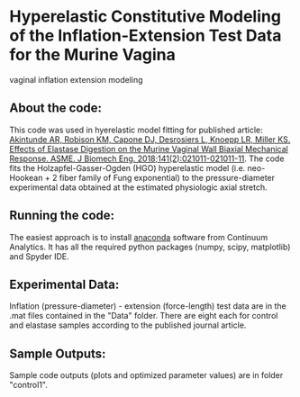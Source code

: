 # Hyperelastic Constitutive Modeling of the Inflation-Extension Test Data for the Murine Vagina
vaginal inflation extension modeling
## **About the code**:
This code was used in hyerelastic model fitting for published article: [Akintunde AR, Robison KM, Capone DJ, Desrosiers L, Knoepp LR, Miller KS. Effects of Elastase Digestion on the Murine Vaginal Wall Biaxial Mechanical Response. ASME. J Biomech Eng. 2018;141(2):021011-021011-11](http://biomechanical.asmedigitalcollection.asme.org/article.aspx?articleid=2716276).
The code fits the Holzapfel-Gasser-Ogden (HGO) hyperelastic model (i.e. neo-Hookean + 2 fiber family of Fung exponential) to the pressure-diameter experimental data obtained at the estimated physiologic axial stretch.

## **Running the code**:
The easiest approach is to install [anaconda](https://www.anaconda.com/download/) software from Continuum Analytics. It has all the required python packages (numpy, scipy, matplotlib) and Spyder IDE.

## **Experimental Data**:
Inflation (pressure-diameter) - extension (force-length) test data are in the .mat files contained in the "Data" folder. There are eight each for control and elastase samples according to the published journal article.

## **Sample Outputs**:
Sample code outputs (plots and optimized parameter values) are in folder "control1".

